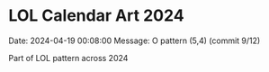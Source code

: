 # LOL Calendar Art 2024

Date: 2024-04-19 00:08:00
Message: O pattern (5,4) (commit 9/12)

Part of LOL pattern across 2024
